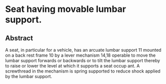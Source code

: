 # Seat having movable lumbar support.

## Abstract
A seat, in particular for a vehicle, has an arcuate lumbar support 11 mounted on a back rest frame 10 by a lever mechanism 14,18 operable to move the lumbar support forwards or backwards or to tilt the lumbar support thereby to raise or lower the level at which it supports a seat occup ant. A screwthread in the mechanism is spring supported to reduce shock applied by the lumbar support.